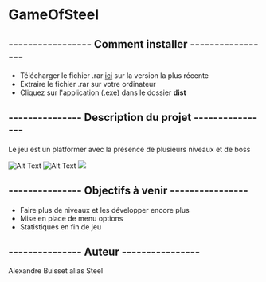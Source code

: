 # GameOfSteel

## ----------------- Comment installer ----------------- 
* Télécharger le fichier .rar [ici](https://github.com/Steelataure/Platformer/releases) sur la version la plus récente
* Extraire le fichier .rar sur votre ordinateur
* Cliquez sur l'application (.exe) dans le dossier **dist**

## --------------- Description du projet ----------------

Le jeu est un platformer avec la présence de plusieurs niveaux et de boss

![Alt Text](https://media.giphy.com/media/1xWPIIFLUX7zRWFXTe/giphy.gif)
![Alt Text](https://media.giphy.com/media/O6ny2FQJcX8vicYppB/giphy.gif)
![](https://zupimages.net/up/21/14/k1lq.png)

## --------------- Objectifs à venir ----------------
* Faire plus de niveaux et les développer encore plus
* Mise en place de menu options
* Statistiques en fin de jeu

## --------------- Auteur ----------------
Alexandre Buisset alias Steel


